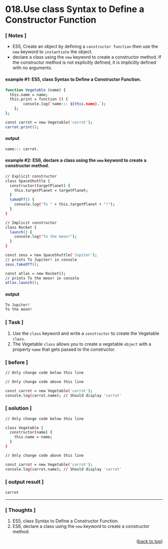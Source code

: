 <a name="topage"></a>

# 018.Use class Syntax to Define a Constructor Function

### [ Notes ]
  *  ES5, Create an object by defining a `constructor function` then use the `new` keyword to `instantiate` the object.
  *  declare  a class using the `new` keyword to create a constructor method.
     If the constructor method is not explicitly defined, it is implicitly defined with no arguments.

#### example #1: ES5, class Syntax to Define a Constructor Function.

```sh
function Vegetable (name) {
  this.name = name;
  this.print = function () {
        console.log(`name::: ${this.name}.`);
    };
};

const carrot = new Vegetable('carrot');
carrot.print();
```

#### output
```sh
name::: carrot.
```

#### example #2:  ES6, declare  a class using the `new` keyword to create a constructor method.

```sh
// Explicit constructor
class SpaceShuttle {
  constructor(targetPlanet) {
    this.targetPlanet = targetPlanet;
  }
  takeOff() {
    console.log("To " + this.targetPlanet + "!");
  }
}

// Implicit constructor 
class Rocket {
  launch() {
    console.log("To the moon!");
  }
}

const zeus = new SpaceShuttle('Jupiter');
// prints To Jupiter! in console
zeus.takeOff();

const atlas = new Rocket();
// prints To the moon! in console
atlas.launch();
```

#### output
```sh
To Jupiter!
To the moon!
```

### [ Task ]
  1. Use the `class` keyword and write a `constructor` to create the Vegetable `class`.
  2. The Vegetable `class` allows you to create a vegetable `object` with a property `name` that gets passed to the constructor.

### [ before ]

```sh
// Only change code below this line

// Only change code above this line

const carrot = new Vegetable('carrot');
console.log(carrot.name); // Should display 'carrot'
```

### [ solution ]

```sh
// Only change code below this line

class Vegetable {
  constructor(name) {
    this.name = name;
  }
}

// Only change code above this line

const carrot = new Vegetable('carrot');
console.log(carrot.name); // Should display 'carrot'
```

### [ output result ]

```sh
carrot
```

-----

### [ Thoughts ]

  1. ES5, class Syntax to Define a Constructor Function.
  2. ES6, declare  a class using the `new` keyword to create a constructor method. 

<p align="right">(<a href="#topage">back to top</a>)</p>
<br/>
<br/>

